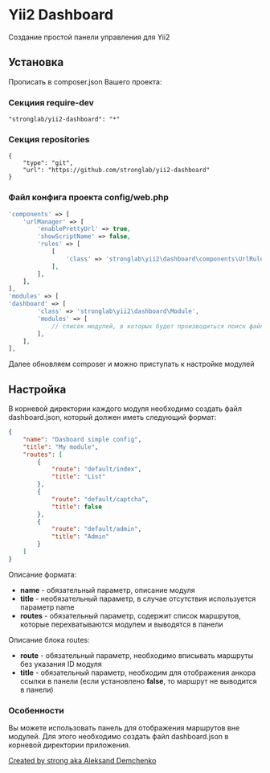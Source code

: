 # Yii2 Dashboard
Создание простой панели управления для Yii2

## Установка

Прописать в composer.json Вашего проекта:
### Секциия require-dev
```
"stronglab/yii2-dashboard": "*"
```
### Секция repositories
```
{
    "type": "git",
    "url": "https://github.com/stronglab/yii2-dashboard"
}
```
### Файл конфига проекта config/web.php
```php
'components' => [
    'urlManager' => [
        'enablePrettyUrl' => true,
        'showScriptName' => false,
        'rules' => [
            [
                'class' => 'stronglab\yii2\dashboard\components\UrlRule',
            ],
        ],
    ],
],
'modules' => [
'dashboard' => [
        'class' => 'stronglab\yii2\dashboard\Module',
        'modules' => [
            // список модулей, в которых будет производиться поиск файла dashboard.json
        ],
    ],
],
```
Далее обновляем composer и можно приступать к настройке модулей

## Настройка
В корневой директории каждого модуля необходимо создать файл dashboard.json, который должен иметь следующий формат:
```json
{
    "name": "Dasboard simple config",
    "title": "My module",
    "routes": [
        {
            "route": "default/index",
            "title": "List"
        },
        {
            "route": "default/captcha",
            "title": false
        },
        {
            "route": "default/admin",
            "title": "Admin"
        }
    ]
}
```

Описание формата:
* **name** - обязательный параметр, описание модуля
* **title** - необязательный параметр, в случае отсутствия используется параметр name
* **routes** - обязательный параметр, содержит список маршрутов, которые перехватываются модулем и выводятся в панели

Описание блока routes:
* **route** - обязательный параметр, необходимо вписывать маршруты без указания ID модуля
* **title** - обязательный параметр, необходим для отображения анкора ссылки в панели (если установлено **false**, то маршрут не выводится в панели)

### Особенности
Вы можете использовать панель для отображения маршрутов вне модулей. Для этого необходимо создать файл dashboard.json в корневой директории приложения.

[Created by strong aka Aleksand Demchenko](22info.ru)